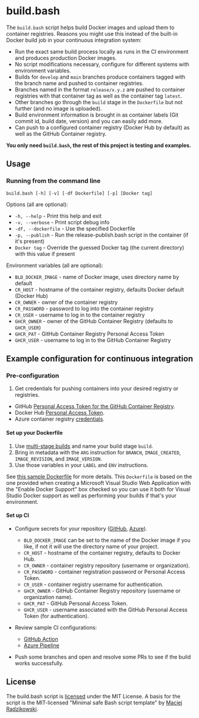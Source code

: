 # build.bash

The `build.bash` script helps build Docker images and upload them to container registries. Reasons you might use this instead of the built-in Docker build job in your continuous integration system:

- Run the exact same build process locally as runs in the CI environment and produces production Docker images.
- No script modifications necessary, configure for different systems with environment variables.
- Builds for `develop` and `main` branches produce containers tagged with the branch name and pushed to container registries.
- Branches named in the format `release/x.y.z` are pushed to container registries with that container tag as well as the container tag `latest`.
- Other branches go through the `build` stage in the `Dockerfile` but not further (and no image is uploaded).
- Build environment information is brought in as container labels (Git commit id, build date, version) and you can easily add more.
- Can push to a configured container registry (Docker Hub by default) as well as the GitHub Container registry.

**You only need `build.bash`, the rest of this project is testing and examples.**

## Usage

### Running from the command line

`build.bash [-h] [-v] [-df Dockerfile] [-p] [Docker tag]`

Options (all are optional):

- `-h, --help` - Print this help and exit
- `-v, --verbose` - Print script debug info
- `-df, --dockerfile` - Use the specified Dockerfile
- `-p, --publish` - Run the release-publish.bash script in the container (if it's present)
- `Docker tag` - Override the guessed Docker tag (the current directory) with this value if present

Environment variables (all are optional):

- `BLD_DOCKER_IMAGE` - name of Docker image, uses directory name by default
- `CR_HOST` - hostname of the container registry, defaults Docker default (Docker Hub)
- `CR_OWNER` - owner of the container registry
- `CR_PASSWORD` - password to log into the container registry
- `CR_USER` - username to log in to the container registry
- `GHCR_OWNER` - owner of the GitHub Container Registry (defaults to `GHCR_USER`)
- `GHCR_PAT` - GitHub Container Registry Personal Access Token
- `GHCR_USER` - username to log in to the GitHub Container Registry

## Example configuration for continuous integration

### Pre-configuration

1. Get credentials for pushing containers into your desired registry or registries.

- GitHub [Personal Access Token for the GitHub Container Registry](https://docs.github.com/en/free-pro-team@latest/packages/guides/pushing-and-pulling-docker-images#authenticating-to-github-container-registry).
- Docker Hub [Personal Access Token](https://docs.docker.com/docker-hub/access-tokens/).
- Azure container registry [credentials](https://azure.microsoft.com/en-us/services/container-registry/).

#### Set up your Dockerfile

1. Use [multi-stage builds](https://docs.docker.com/develop/develop-images/multistage-build/) and name your build stage `build`.
2. Bring in metadata with the `ARG` instruction for `BRANCH`, `IMAGE_CREATED`, `IMAGE_REVISION`, and `IMAGE_VERSION`.
3. Use those variables in your `LABEL` and `ENV` instructions.

See [this sample Dockerfile](https://github.com/mcld/buildscript/blob/main/Dockerfile) for more details. This `Dockerfile` is based on the one provided when creating a Microsoft Visual Studio Web Application with the "Enable Docker Support" box checked so you can use it both for Visual Studio Docker support as well as performing your builds if that's your environment.

#### Set up CI

- Configure secrets for your repository ([GitHub](https://docs.github.com/en/free-pro-team@latest/actions/reference/encrypted-secrets#creating-encrypted-secrets-for-a-repository), [Azure](https://docs.microsoft.com/en-us/azure/devops/pipelines/process/variables?view=azure-devops&tabs=yaml%2Cbatch)).

  - `BLD_DOCKER_IMAGE` can be set to the name of the Docker image if you like, if not it will use the directory name of your project.
  - `CR_HOST` - hostname of the container registry, defaults to Docker Hub.
  - `CR_OWNER` - container registry repository (username or organization).
  - `CR_PASSWORD` - container registration password or Personal Access Token.
  - `CR_USER` - container registry username for authentication.
  - `GHCR_OWNER` - GitHub Container Registry repository (username or organization name).
  - `GHCR_PAT` - GitHub Personal Access Token.
  - `GHCR_USER` - username associated with the GitHub Personal Access Token (for authentication).

- Review sample CI configurations:

  - [GitHub Action](https://github.com/mcld/buildscript/blob/main/.github/workflows/build.yml)
  - [Azure Pipeline](https://github.com/mcld/buildscript/blob/main/azure-pipelines.yml)

- Push some branches and open and resolve some PRs to see if the build works successfully.

## License

The build.bash script is [licensed](LICENSE.md) under the MIT License. A basis for the script is the MIT-licensed "Minimal safe Bash script template" by [Maciej Radzikowski](https://github.com/m-radzikowski).
